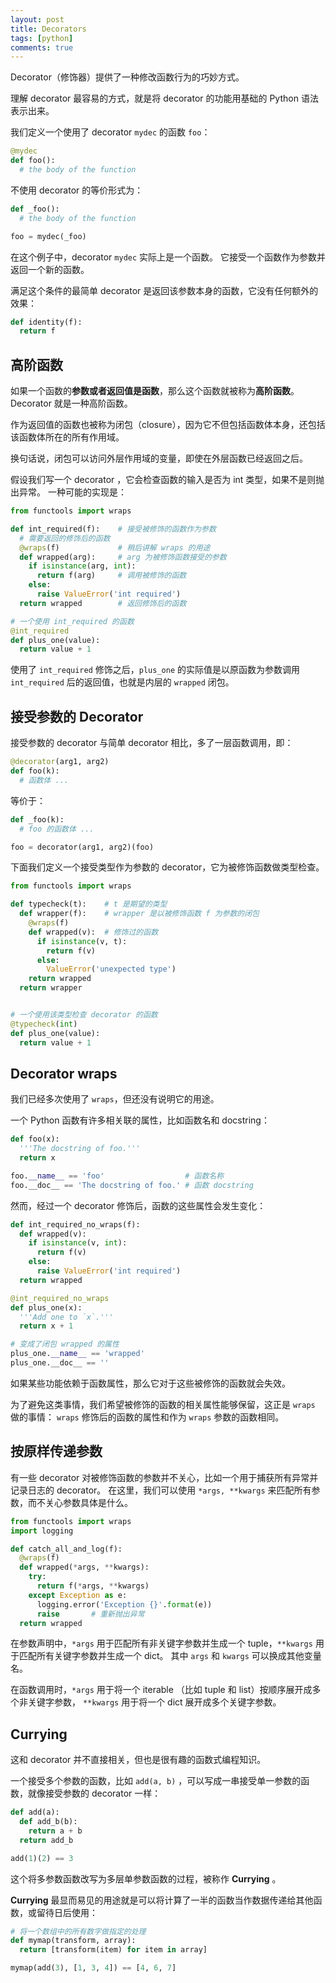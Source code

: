 ```yaml
---
layout: post
title: Decorators
tags: [python]
comments: true
---
```


Decorator（修饰器）提供了一种修改函数行为的巧妙方式。

理解 decorator 最容易的方式，就是将 decorator 的功能用基础的 Python 语法表示出来。

<!--more-->

我们定义一个使用了 decorator `mydec` 的函数 `foo`：

```python
@mydec
def foo():
  # the body of the function
```

不使用 decorator 的等价形式为：

```python
def _foo():
  # the body of the function

foo = mydec(_foo)
```

在这个例子中，decorator `mydec` 实际上是一个函数。
它接受一个函数作为参数并返回一个新的函数。

满足这个条件的最简单 decorator 是返回该参数本身的函数，它没有任何额外的效果：

```python
def identity(f):
  return f
```

## 高阶函数 ##

如果一个函数的**参数或者返回值是函数**，那么这个函数就被称为**高阶函数**。
Decorator 就是一种高阶函数。

作为返回值的函数也被称为闭包（closure），因为它不但包括函数体本身，还包括该函数体所在的所有作用域。

换句话说，闭包可以访问外层作用域的变量，即使在外层函数已经返回之后。

假设我们写一个 decorator ，它会检查函数的输入是否为 int 类型，如果不是则抛出异常。
一种可能的实现是：

```python
from functools import wraps

def int_required(f):    # 接受被修饰的函数作为参数
  # 需要返回的修饰后的函数
  @wraps(f)             # 稍后讲解 wraps 的用途
  def wrapped(arg):     # arg 为被修饰函数接受的参数
    if isinstance(arg, int):
      return f(arg)     # 调用被修饰的函数
    else:
      raise ValueError('int required')
  return wrapped        # 返回修饰后的函数

# 一个使用 int_required 的函数
@int_required
def plus_one(value):
  return value + 1
```

使用了 `int_required` 修饰之后，`plus_one` 的实际值是以原函数为参数调用 `int_required` 后的返回值，也就是内层的 `wrapped` 闭包。

## 接受参数的 Decorator ##

接受参数的 decorator 与简单 decorator 相比，多了一层函数调用，即：

```python
@decorator(arg1, arg2)
def foo(k):
  # 函数体 ...
```

等价于：

```python
def _foo(k):
  # foo 的函数体 ...

foo = decorator(arg1, arg2)(foo)
```

下面我们定义一个接受类型作为参数的 decorator，它为被修饰函数做类型检查。

```python
from functools import wraps

def typecheck(t):    # t 是期望的类型
  def wrapper(f):    # wrapper 是以被修饰函数 f 为参数的闭包
    @wraps(f)
    def wrapped(v):  # 修饰过的函数
      if isinstance(v, t):
        return f(v)
      else:
        ValueError('unexpected type')
    return wrapped
  return wrapper


# 一个使用该类型检查 decorator 的函数
@typecheck(int)
def plus_one(value):
  return value + 1
```

## Decorator wraps ##

我们已经多次使用了 `wraps`，但还没有说明它的用途。

一个 Python 函数有许多相关联的属性，比如函数名和 docstring：

```python
def foo(x):
  '''The docstring of foo.'''
  return x

foo.__name__ == 'foo'                  # 函数名称
foo.__doc__ == 'The docstring of foo.' # 函数 docstring
```

然而，经过一个 decorator 修饰后，函数的这些属性会发生变化：

```python
def int_required_no_wraps(f):
  def wrapped(v):
    if isinstance(v, int):
      return f(v)
    else:
      raise ValueError('int required')
  return wrapped

@int_required_no_wraps
def plus_one(x):
  '''Add one to `x`.'''
  return x + 1

# 变成了闭包 wrapped 的属性
plus_one.__name__ == 'wrapped'
plus_one.__doc__ == ''
```

如果某些功能依赖于函数属性，那么它对于这些被修饰的函数就会失效。

为了避免这类事情，我们希望被修饰的函数的相关属性能够保留，这正是 `wraps` 做的事情：
`wraps` 修饰后的函数的属性和作为 `wraps` 参数的函数相同。

## 按原样传递参数 ##

有一些 decorator 对被修饰函数的参数并不关心，比如一个用于捕获所有异常并记录日志的 decorator。
在这里，我们可以使用 `*args, **kwargs` 来匹配所有参数，而不关心参数具体是什么。

```python
from functools import wraps
import logging

def catch_all_and_log(f):
  @wraps(f)
  def wrapped(*args, **kwargs):
    try:
      return f(*args, **kwargs)
    except Exception as e:
      logging.error('Exception {}'.format(e))
      raise       # 重新抛出异常
  return wrapped
```

在参数声明中，`*args` 用于匹配所有非关键字参数并生成一个 tuple，`**kwargs` 用于匹配所有关键字参数并生成一个 dict。
其中 `args` 和 `kwargs` 可以换成其他变量名。

在函数调用时，`*args` 用于将一个 iterable （比如 tuple 和 list）按顺序展开成多个非关键字参数，
`**kwargs` 用于将一个 dict 展开成多个关键字参数。

## Currying ##

这和 decorator 并不直接相关，但也是很有趣的函数式编程知识。

一个接受多个参数的函数，比如 `add(a, b)` ，可以写成一串接受单一参数的函数，就像接受参数的 decorator 一样：

```python
def add(a):
  def add_b(b):
    return a + b
  return add_b

add(1)(2) == 3
```

这个将多参数函数改写为多层单参数函数的过程，被称作 **Currying** 。

**Currying** 最显而易见的用途就是可以将计算了一半的函数当作数据传递给其他函数，或留待日后使用：

```python
# 将一个数组中的所有数字做指定的处理
def mymap(transform, array):
  return [transform(item) for item in array]

mymap(add(3), [1, 3, 4]) == [4, 6, 7]
```
